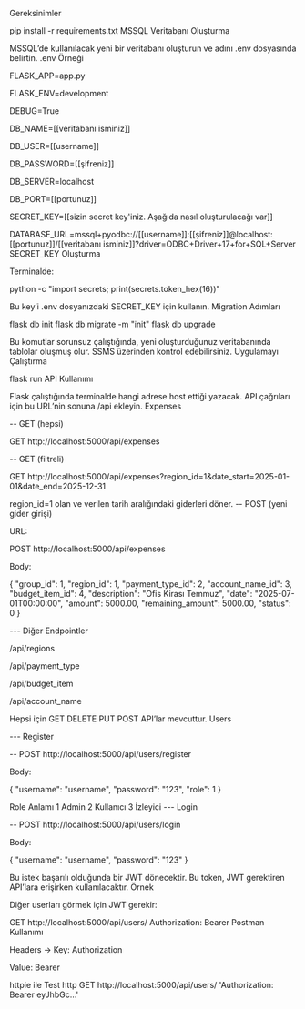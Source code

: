 Gereksinimler

pip install -r requirements.txt
MSSQL Veritabanı Oluşturma

MSSQL’de kullanılacak yeni bir veritabanı oluşturun ve adını .env dosyasında belirtin. .env Örneği

FLASK_APP=app.py

FLASK_ENV=development

DEBUG=True

DB_NAME=[[veritabanı isminiz]]

DB_USER=[[username]]

DB_PASSWORD=[[şifreniz]]

DB_SERVER=localhost

DB_PORT=[[portunuz]]

SECRET_KEY=[[sizin secret key'iniz. Aşağıda nasıl oluşturulacağı var]]

DATABASE_URL=mssql+pyodbc://[[username]]:[[şifreniz]]@localhost:[[portunuz]]/[[veritabanı isminiz]]?driver=ODBC+Driver+17+for+SQL+Server
SECRET_KEY Oluşturma

Terminalde:

python -c "import secrets; print(secrets.token_hex(16))"

Bu key’i .env dosyanızdaki SECRET_KEY için kullanın.
Migration Adımları

flask db init flask db migrate -m "init" flask db upgrade

Bu komutlar sorunsuz çalıştığında, yeni oluşturduğunuz veritabanında tablolar oluşmuş olur. SSMS üzerinden kontrol edebilirsiniz.
Uygulamayı Çalıştırma

flask run
API Kullanımı

Flask çalıştığında terminalde hangi adrese host ettiği yazacak. API çağrıları için bu URL’nin sonuna /api ekleyin.
Expenses

-- GET (hepsi)

GET http://localhost:5000/api/expenses

-- GET (filtreli)

GET http://localhost:5000/api/expenses?region_id=1&date_start=2025-01-01&date_end=2025-12-31

region_id=1 olan ve verilen tarih aralığındaki giderleri döner. -- POST (yeni gider girişi)

URL:

POST http://localhost:5000/api/expenses

Body:

{
  "group_id": 1,
  "region_id": 1,
  "payment_type_id": 2,
  "account_name_id": 3,
  "budget_item_id": 4,
  "description": "Ofis Kirası Temmuz",
  "date": "2025-07-01T00:00:00",
  "amount": 5000.00,
  "remaining_amount": 5000.00,
  "status": 0
}

--- Diğer Endpointler

/api/regions

/api/payment_type

/api/budget_item

/api/account_name

Hepsi için GET DELETE PUT POST API’lar mevcuttur.
Users

--- Register

-- POST http://localhost:5000/api/users/register

Body:

{
  "username": "username",
  "password": "123",
  "role": 1
}

Role Anlamı 1 Admin 2 Kullanıcı 3 İzleyici --- Login

-- POST http://localhost:5000/api/users/login

Body:

{
  "username": "username",
  "password": "123"
}

Bu istek başarılı olduğunda bir JWT dönecektir. Bu token, JWT gerektiren API’lara erişirken kullanılacaktır.
Örnek

Diğer userları görmek için JWT gerekir:

GET http://localhost:5000/api/users/ Authorization: Bearer
Postman Kullanımı

Headers → Key: Authorization

Value: Bearer <token>

httpie ile Test
http GET http://localhost:5000/api/users/ 'Authorization: Bearer eyJhbGc...'
